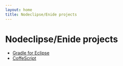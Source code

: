 ```yaml
---
layout: home
title: Nodeclipse/Enide projects
---
```


# Nodeclipse/Enide projects

<p></p>

- [Gradle for Eclipse](gradle)
- [CoffeScript](coffeescript)